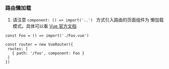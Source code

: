 ### 路由懒加载

 1. 请注意 `component: () => import('..') ` 方式引入路由的页面组件为 懒加载模式。具体可以看 [Vue 官方文档](https://router.vuejs.org/zh/guide/advanced/lazy-loading.html)

 ```
 const Foo = () => import('./Foo.vue')  
 ```
 ```
 const router = new VueRouter({
  routes: [
    { path: '/foo', component: Foo }
  ]
})
 ```